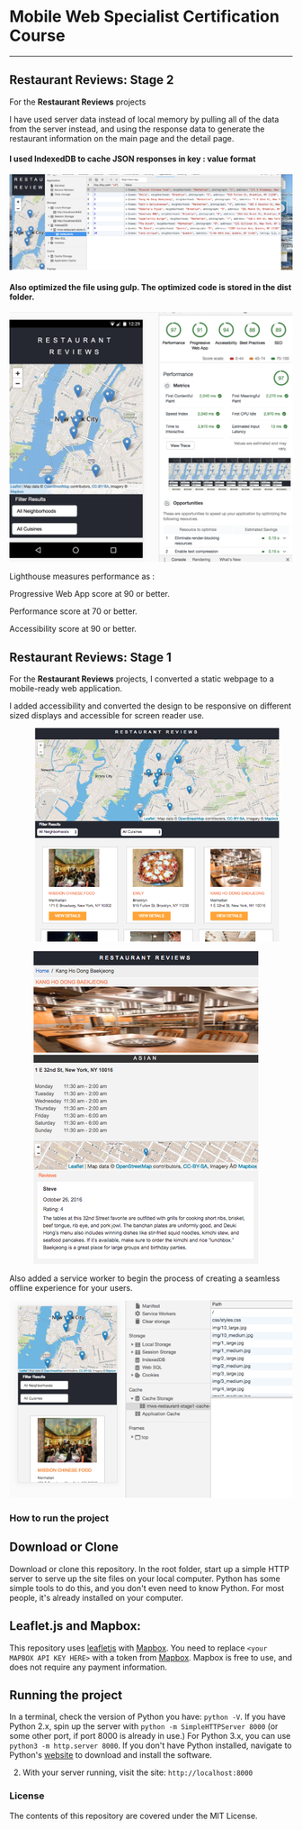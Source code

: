 # Mobile Web Specialist Certification Course
---
## Restaurant Reviews: Stage 2

For the **Restaurant Reviews** projects

I have used server data instead of local memory by pulling all of the data from the server instead, and using the response data to generate the restaurant information on the main page and the detail page.

#### I used IndexedDB to cache JSON responses in key : value format  

![Indexed DB](./screenshots/indexdb.png)

#### Also optimized the file using gulp. The optimized code is stored in the **dist** folder. 

![Lighthouse results](./screenshots/lighthouse.png)


Lighthouse measures performance as :

Progressive Web App score at 90 or better.

Performance score  at 70 or better.

Accessibility score at 90 or better.


## Restaurant Reviews: Stage 1

For the **Restaurant Reviews** projects, I converted a static webpage to a mobile-ready web application. 

I added accessibility and converted the design to be responsive on different sized displays and accessible for screen reader use. 

![Home Page](./screenshots/homePage.png)

![Restaurant Page](./screenshots/restaurantPage.png)


Also added a service worker to begin the process of creating a seamless offline experience for your users.

![Service worker](./screenshots/serviceworker.png)


### How to run the project

## Download or Clone 

 Download or clone this repository. In the root folder, start up a simple HTTP server to serve up the site files on your local computer. Python has some simple tools to do this, and you don't even need to know Python. For most people, it's already installed on your computer. 


## Leaflet.js and Mapbox:

This repository uses [leafletjs](https://leafletjs.com/) with [Mapbox](https://www.mapbox.com/). You need to replace `<your MAPBOX API KEY HERE>` with a token from [Mapbox](https://www.mapbox.com/). Mapbox is free to use, and does not require any payment information. 

## Running the project
In a terminal, check the version of Python you have: `python -V`. If you have Python 2.x, spin up the server with `python -m SimpleHTTPServer 8000` (or some other port, if port 8000 is already in use.) For Python 3.x, you can use `python3 -m http.server 8000`. If you don't have Python installed, navigate to Python's [website](https://www.python.org/) to download and install the software.

2. With your server running, visit the site: `http://localhost:8000`


### License

The contents of this repository are covered under the MIT License.


